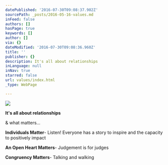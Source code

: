 ```yaml
---
datePublished: '2016-07-30T09:08:37.902Z'
sourcePath: _posts/2016-05-16-values.md
inFeed: false
authors: []
hasPage: true
keywords: []
author: []
via: {}
dateModified: '2016-07-30T09:08:36.960Z'
title: ''
publisher: {}
description: It's all about relationships
inLanguage: null
inNav: true
starred: false
url: values/index.html
_type: WebPage

---
```

![](https://the-grid-user-content.s3-us-west-2.amazonaws.com/50d85354-0e5d-4e26-967c-f154c13acd64.jpg)

**It's all about relationships**

& what matters...

**Individuals Matter**- Listen! Everyone has a story to inspire and the capacity to positively impact

**An Open Heart Matters**- Judgement is for judges

**Congruency Matters**- Talking and walking